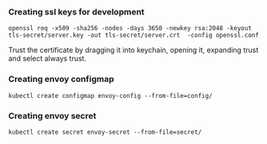 ### Creating ssl keys for development

```
openssl req -x509 -sha256 -nodes -days 3650 -newkey rsa:2048 -keyout tls-secret/server.key -out tls-secret/server.crt  -config openssl.conf
```

Trust the certificate by dragging it into keychain, opening it, expanding trust and select always trust.

### Creating envoy configmap
```
kubectl create configmap envoy-config --from-file=config/
```

### Creating envoy secret
```
kubectl create secret envoy-secret --from-file=secret/
```
